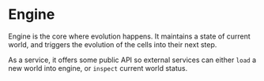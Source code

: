 # Engine

Engine is the core where evolution happens.
It maintains a state of current world, and triggers the evolution of the cells into their next step.

As a service, it offers some public API so external services can either `load` a new world into engine, or `inspect` current world status.
